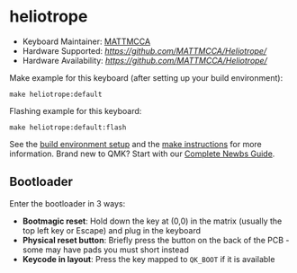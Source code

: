 # heliotrope

* Keyboard Maintainer: [MATTMCCA](https://github.com/MATTMCCA)
* Hardware Supported: *https://github.com/MATTMCCA/Heliotrope/*
* Hardware Availability: *https://github.com/MATTMCCA/Heliotrope/*

Make example for this keyboard (after setting up your build environment):

    make heliotrope:default

Flashing example for this keyboard:

    make heliotrope:default:flash

See the [build environment setup](https://docs.qmk.fm/#/getting_started_build_tools) and the [make instructions](https://docs.qmk.fm/#/getting_started_make_guide) for more information. Brand new to QMK? Start with our [Complete Newbs Guide](https://docs.qmk.fm/#/newbs).

## Bootloader

Enter the bootloader in 3 ways:

* **Bootmagic reset**: Hold down the key at (0,0) in the matrix (usually the top left key or Escape) and plug in the keyboard
* **Physical reset button**: Briefly press the button on the back of the PCB - some may have pads you must short instead
* **Keycode in layout**: Press the key mapped to `QK_BOOT` if it is available
